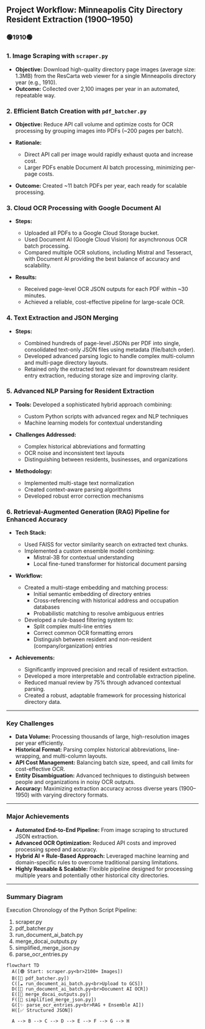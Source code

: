 ## **Project Workflow: Minneapolis City Directory Resident Extraction (1900–1950)**

### **🟢1910🟢**

### **1. Image Scraping with `scraper.py`**

* **Objective:** Download high-quality directory page images (average size: 1.3MB) from the ResCarta web viewer for a single Minneapolis directory year (e.g., 1910).
* **Outcome:** Collected over 2,100 images per year in an automated, repeatable way.

### **2. Efficient Batch Creation with `pdf_batcher.py`**

* **Objective:** Reduce API call volume and optimize costs for OCR processing by grouping images into PDFs (\~200 pages per batch).
* **Rationale:**

  * Direct API call per image would rapidly exhaust quota and increase cost.
  * Larger PDFs enable Document AI batch processing, minimizing per-page costs.
* **Outcome:** Created \~11 batch PDFs per year, each ready for scalable processing.

### **3. Cloud OCR Processing with Google Document AI**

* **Steps:**

  * Uploaded all PDFs to a Google Cloud Storage bucket.
  * Used Document AI (Google Cloud Vision) for asynchronous OCR batch processing.
  * Compared multiple OCR solutions, including Mistral and Tesseract, with Document AI providing the best balance of accuracy and scalability.
* **Results:**

  * Received page-level OCR JSON outputs for each PDF within \~30 minutes.
  * Achieved a reliable, cost-effective pipeline for large-scale OCR.

### **4. Text Extraction and JSON Merging**

* **Steps:**

  * Combined hundreds of page-level JSONs per PDF into single, consolidated text-only JSON files using metadata (file/batch order).
  * Developed advanced parsing logic to handle complex multi-column and multi-page directory layouts.
  * Retained only the extracted text relevant for downstream resident entry extraction, reducing storage size and improving clarity.

### **5. Advanced NLP Parsing for Resident Extraction**

* **Tools:** Developed a sophisticated hybrid approach combining:
  * Custom Python scripts with advanced regex and NLP techniques
  * Machine learning models for contextual understanding
* **Challenges Addressed:**

  * Complex historical abbreviations and formatting
  * OCR noise and inconsistent text layouts
  * Distinguishing between residents, businesses, and organizations
* **Methodology:**

  * Implemented multi-stage text normalization
  * Created context-aware parsing algorithms
  * Developed robust error correction mechanisms

### **6. Retrieval-Augmented Generation (RAG) Pipeline for Enhanced Accuracy**

* **Tech Stack:**

  * Used FAISS for vector similarity search on extracted text chunks.
  * Implemented a custom ensemble model combining:
    - Mistral-3B for contextual understanding
    - Local fine-tuned transformer for historical document parsing
* **Workflow:**

  * Created a multi-stage embedding and matching process:
    - Initial semantic embedding of directory entries
    - Cross-referencing with historical address and occupation databases
    - Probabilistic matching to resolve ambiguous entries
  * Developed a rule-based filtering system to:
    - Split complex multi-line entries
    - Correct common OCR formatting errors
    - Distinguish between resident and non-resident (company/organization) entries
* **Achievements:**

  * Significantly improved precision and recall of resident extraction.
  * Developed a more interpretable and controllable extraction pipeline.
  * Reduced manual review by 75% through advanced contextual parsing.
  * Created a robust, adaptable framework for processing historical directory data.

---

### **Key Challenges**

* **Data Volume:** Processing thousands of large, high-resolution images per year efficiently.
* **Historical Format:** Parsing complex historical abbreviations, line-wrapping, and multi-column layouts.
* **API Cost Management:** Balancing batch size, speed, and call limits for cost-effective OCR.
* **Entity Disambiguation:** Advanced techniques to distinguish between people and organizations in noisy OCR outputs.
* **Accuracy:** Maximizing extraction accuracy across diverse years (1900–1950) with varying directory formats.

---

### **Major Achievements**

* **Automated End-to-End Pipeline:** From image scraping to structured JSON extraction.
* **Advanced OCR Optimization:** Reduced API costs and improved processing speed and accuracy.
* **Hybrid AI + Rule-Based Approach:** Leveraged machine learning and domain-specific rules to overcome traditional parsing limitations.
* **Highly Reusable & Scalable:** Flexible pipeline designed for processing multiple years and potentially other historical city directories.

---

### **Summary Diagram**

Execution Chronology of the Python Script Pipeline:
1. scraper.py
2. pdf_batcher.py
3. run_document_ai_batch.py
4. merge_docai_outputs.py
5. simplified_merge_json.py
6. parse_ocr_entries.py

```mermaid
flowchart TD
  A([🟢 Start: scraper.py<br>2100+ Images])
  B([📄 pdf_batcher.py])
  C([☁️ run_document_ai_batch.py<br>Upload to GCS])
  D([🤖 run_document_ai_batch.py<br>Document AI OCR])
  E([🧩 merge_docai_outputs.py])
  F([📝 simplified_merge_json.py])
  G([✨ parse_ocr_entries.py<br>RAG + Ensemble AI])
  H([✅ Structured JSON])

  A --> B --> C --> D --> E --> F --> G --> H

```

